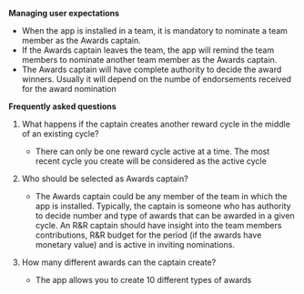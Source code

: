 **Managing user expectations**
 - When the app is installed in a team, it is mandatory to nominate a team member as the Awards captain.
 - If the Awards captain leaves the team, the app will remind the team members to nominate another team member as the Awards captain.
 - The Awards captain will have complete authority to decide the award winners. Usually it will depend on the numbe of endorsements received for the award nomination


**Frequently asked questions**
1. What happens if the captain creates another reward cycle in the middle of an existing cycle?
	- There can only be one reward cycle active at a time. The most recent cycle you create will be considered as the active cycle
	
	
2. Who should be selected as Awards captain?
	- The Awards captain could be any member of the team in which the app is installed. Typically, the captain is someone who has authority to decide number and type of awards that can be awarded in a given cycle. An R&R captain should have insight into the team members contributions, R&R budget for the period (if the awards have monetary value) and is active in inviting nominations. 
	
	
3. How many different awards can the captain create?
	- The app allows you to create 10 different types of awards
